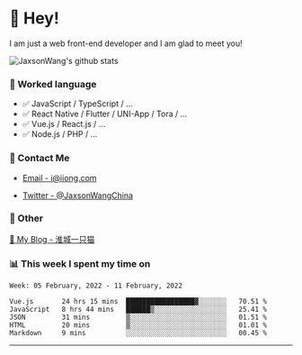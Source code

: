 # 👋 Hey!

I am just a web front-end developer and I am glad to meet you!

![JaxsonWang's github stats](https://github-readme-stats.vercel.app/api?username=JaxsonWang&&show_icons=true&&title_color=1abc9c&&icon_color=1abc9c)


### 📝 Worked language

- ✅ JavaScript / TypeScript / ...
- ✅ React Native / Flutter / UNI-App / Tora / ...
- ✅ Vue.js / React.js / ...
- ✅ Node.js / PHP / ...

### 📮 Contact Me

- [Email - i@iiong.com](mailto:i@iiong.com)

- [Twitter - @JaxsonWangChina](https://twitter.com/JaxsonWangChina)

### 🤪 Other

[📌 My Blog - 淮城一只猫](https://iiong.com)

### 📊 This week I spent my time on

<!--START_SECTION:waka-->
```text
Week: 05 February, 2022 - 11 February, 2022

Vue.js       24 hrs 15 mins  █████████████████▓░░░░░░░   70.51 % 
JavaScript   8 hrs 44 mins   ██████▒░░░░░░░░░░░░░░░░░░   25.41 % 
JSON         31 mins         ▒░░░░░░░░░░░░░░░░░░░░░░░░   01.51 % 
HTML         20 mins         ▒░░░░░░░░░░░░░░░░░░░░░░░░   01.01 % 
Markdown     9 mins          ░░░░░░░░░░░░░░░░░░░░░░░░░   00.45 % 
```
<!--END_SECTION:waka-->

---
